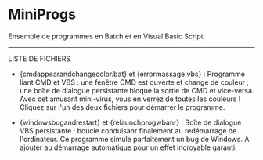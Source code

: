 # MiniProgs
Ensemble de programmes en Batch et en Visual Basic Script.
***



LISTE DE FICHIERS

  - {cmdappearandchangecolor.bat} et {errormassage.vbs} : Programme liant CMD et VBS : une fenêtre CMD est ouverte et change de couleur ; une boîte de dialogue persistante bloque la sortie de CMD et vice-versa. Avec cet amusant mini-virus, vous en verrez de toutes les couleurs ! Cliquez sur l'un des deux fichiers pour démarrer le programme.
  
  - {windowsbugandrestart} et {relaunchprogwbanr} : Boîte de dialogue VBS persistante : boucle conduisanr finalement au redémarrage de l'ordinateur. Ce programme simule parfaitement un bug de Windows. A ajouter au démarrage automatique pour un effet incroyable garanti.
